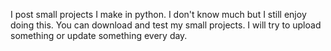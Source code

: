 I post small projects I make in python. I don't know much but I still enjoy doing this.
You can download and test my small projects. I will try to upload something or update something every day.
